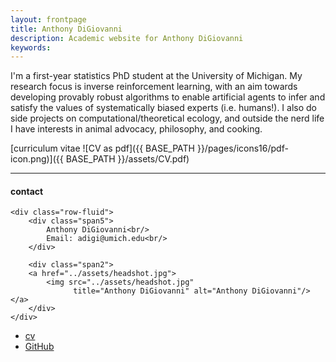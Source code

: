 ```yaml
---
layout: frontpage
title: Anthony DiGiovanni
description: Academic website for Anthony DiGiovanni 
keywords: 
---
```


I'm a first-year statistics PhD student at the University of Michigan. My research focus is inverse reinforcement learning, with an aim towards developing provably robust algorithms to enable artificial agents to infer and satisfy the values of systematically biased experts (i.e. humans!). I also do side projects on computational/theoretical ecology, and outside the nerd life I have interests in animal advocacy, philosophy, and cooking.

[curriculum vitae ![CV as pdf]({{ BASE_PATH }}/pages/icons16/pdf-icon.png)]({{ BASE_PATH }}/assets/CV.pdf)<br/>


---


<div class="container">
<h4><a name="contact"></a>contact</h4>

    <div class="row-fluid">
        <div class="span5">
            Anthony DiGiovanni<br/>
            Email: adigi@umich.edu<br/>
        </div>

        <div class="span2">
        <a href="../assets/headshot.jpg">
            <img src="../assets/headshot.jpg"
                  title="Anthony DiGiovanni" alt="Anthony DiGiovanni"/></a>
        </div>
    </div>
</div>

<div class="navbar">
  <div class="navbar-inner">
      <ul class="nav">
          <li><a href="{{ BASE_PATH }}/assets/CV.pdf">cv</a></li>
          <li><a href="https://github.com/digiovannia">GitHub</a></li>
      </ul>
  </div>
</div>